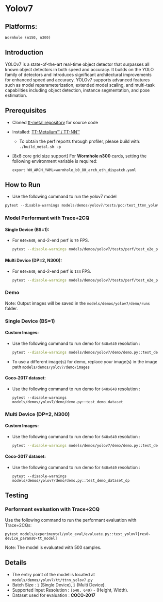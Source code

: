 # Yolov7

## Platforms:
    Wormhole (n150, n300)

## Introduction
YOLOv7 is a state-of-the-art real-time object detector that surpasses all known object detectors in both speed and accuracy. It builds on the YOLO family of detectors and introduces significant architectural improvements for enhanced speed and accuracy. YOLOv7 supports advanced features such as model reparameterization, extended model scaling, and multi-task capabilities including object detection, instance segmentation, and pose estimation.

## Prerequisites
- Cloned [tt-metal repository](https://github.com/tenstorrent/tt-metal) for source code
- Installed: [TT-Metalium™ / TT-NN™](https://github.com/tenstorrent/tt-metal/blob/main/INSTALLING.md)
  - To obtain the perf reports through profiler, please build with: `./build_metal.sh -p`

- [8x8 core grid size support] For **Wormhole n300** cards, setting the following environment variable is required:
   ```
   export WH_ARCH_YAML=wormhole_b0_80_arch_eth_dispatch.yaml
   ```

## How to Run
- Use the following command to run the yolov7 model
```python
pytest --disable-warnings models/demos/yolov7/tests/pcc/test_ttnn_yolov7.py
```

### Model Performant with Trace+2CQ
#### Single Device (BS=1):
- For `640x640`, end-2-end perf is `70` FPS.
  ```bash
  pytest --disable-warnings models/demos/yolov7/tests/perf/test_e2e_performant.py::test_e2e_performant
  ```

#### Multi Device (DP=2, N300):
- For `640x640`, end-2-end perf is `134` FPS.

  ```bash
  pytest --disable-warnings models/demos/yolov7/tests/perf/test_e2e_performant.py::test_e2e_performant_dp
  ```

### Demo
Note: Output images will be saved in the `models/demos/yolov7/demo/runs` folder.

### Single Device (BS=1)
#### Custom Images:
- Use the following command to run demo for `640x640` resolution :

    ```bash
    pytest --disable-warnings models/demos/yolov7/demo/demo.py::test_demo
    ```
- To use a different image(s) for demo, replace your image(s) in the image path `models/demos/yolov7/demo/images`

#### Coco-2017 dataset:
- Use the following command to run demo for `640x640` resolution :
  ```
  pytest --disable-warnings models/demos/yolov7/demo/demo.py::test_demo_dataset
  ```

### Multi Device (DP=2, N300)
#### Custom Images:
- Use the following command to run demo for `640x640` resolution :

  ```bash
  pytest --disable-warnings models/demos/yolov7/demo/demo.py::test_demo_dp
  ```

#### Coco-2017 dataset:
- Use the following command to run demo for `640x640` resolution :
  ```
  pytest --disable-warnings models/demos/yolov7/demo/demo.py::test_demo_dataset_dp
  ```

## Testing
### Performant evaluation with Trace+2CQ
Use the following command to run the performant evaluation with Trace+2CQs:

```
pytest models/experimental/yolo_eval/evaluate.py::test_yolov7[res0-device_params0-tt_model]
```
Note: The model is evaluated with 500 samples.

## Details
- The entry point of the model is located at ```models/demos/yolov7/tt/ttnn_yolov7.py```
- Batch Size : `1` (Single Device), `2` (Multi Device).
- Supported Input Resolution : `(640, 640)` - (Height, Width).
- Dataset used for evaluation : **COCO-2017**
